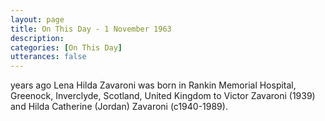 ```yaml
---
layout: page
title: On This Day - 1 November 1963
description:
categories: [On This Day]
utterances: false
---
```


<span id="age1"></span> years ago Lena Hilda Zavaroni was born in Rankin Memorial Hospital, Greenock, Inverclyde, Scotland, United Kingdom to Victor Zavaroni (1939) and Hilda Catherine (Jordan) Zavaroni (c1940-1989).

<!-- Script for calculating number of years ago -->
<script>
var dob = '19631101';
var year = Number(dob.substr(0, 4));
var month = Number(dob.substr(4, 2)) - 1;
var day = Number(dob.substr(6, 2));
var today = new Date();
var age1 = today.getFullYear() - year;
if (today.getMonth() < month || (today.getMonth() == month && today.getDate() < day)) {
age1--;
}
document.getElementById("age1").innerHTML=age1;
</script>
